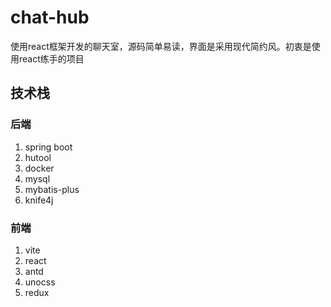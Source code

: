 # chat-hub

使用react框架开发的聊天室，源码简单易读，界面是采用现代简约风。初衷是使用react练手的项目

## 技术栈

### 后端

1. spring boot
2. hutool
3. docker
4. mysql
5. mybatis-plus
6. knife4j

### 前端

1. vite
2. react
3. antd
4. unocss
5. redux
